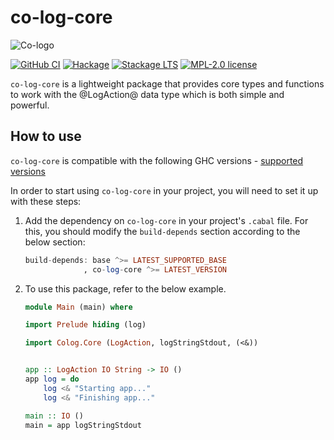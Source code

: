 # co-log-core

![Co-logo](https://user-images.githubusercontent.com/8126674/80955687-92f21a80-8df7-11ea-90d3-422dafdc8391.png)

[![GitHub CI](https://github.com/co-log/co-log-core/workflows/CI/badge.svg)](https://github.com/co-log/co-log-core/actions)
[![Hackage][hk-img-core]][hk-core]
[![Stackage LTS][lts-img-core]][lts-core]
[![MPL-2.0 license](https://img.shields.io/badge/license-MPL--2.0-blue.svg)](https://github.com/kowainik/co-log/blob/main/LICENSE)

`co-log-core` is a lightweight package that provides core types and functions to 
work with the @LogAction@ data type which is both simple and powerful.

## How to use

`co-log-core` is compatible with the following GHC
versions - [supported versions](https://matrix.hackage.haskell.org/#/package/co-log-core)

In order to start using `co-log-core` in your project, you
will need to set it up with these steps:

1. Add the dependency on `co-log-core` in your project's
   `.cabal` file. For this, you should modify the `build-depends`
   section according to the below section:

   ```haskell
   build-depends: base ^>= LATEST_SUPPORTED_BASE
                , co-log-core ^>= LATEST_VERSION
   ```

2. To use this package, refer to the below example.

   ```haskell
   module Main (main) where

   import Prelude hiding (log)

   import Colog.Core (LogAction, logStringStdout, (<&))


   app :: LogAction IO String -> IO ()
   app log = do
       log <& "Starting app..."
       log <& "Finishing app..."

   main :: IO ()
   main = app logStringStdout
   ```
 
 
[hk-img-core]: https://img.shields.io/hackage/v/co-log-core.svg?logo=haskell
[hk-core]: https://hackage.haskell.org/package/co-log-core
[lts-img-core]: http://stackage.org/package/co-log-core/badge/lts
[lts-core]: http://stackage.org/lts/package/co-log-core
